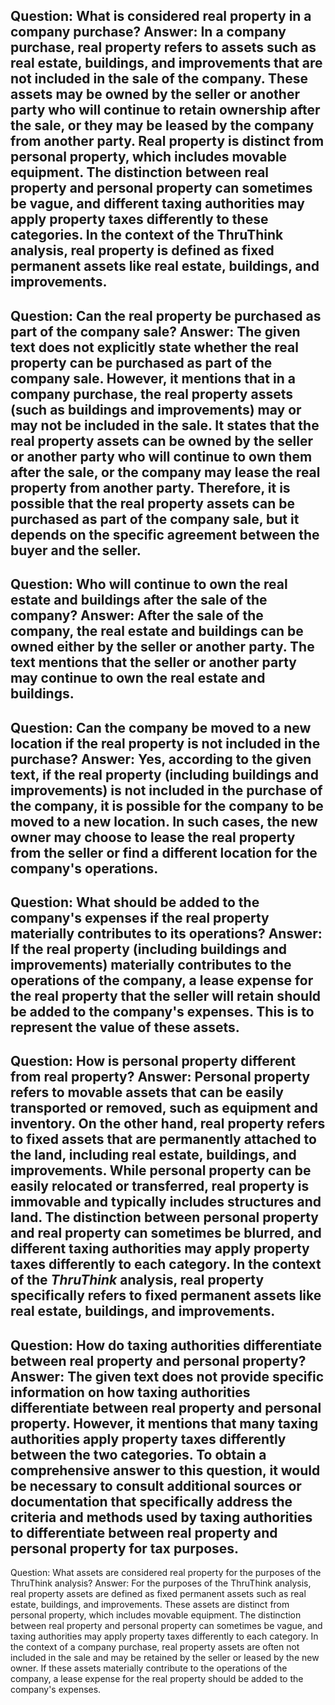 Question: What is considered real property in a company purchase?
Answer: In a company purchase, real property refers to assets such as real estate, buildings, and improvements that are not included in the sale of the company. These assets may be owned by the seller or another party who will continue to retain ownership after the sale, or they may be leased by the company from another party. Real property is distinct from personal property, which includes movable equipment. The distinction between real property and personal property can sometimes be vague, and different taxing authorities may apply property taxes differently to these categories. In the context of the ThruThink analysis, real property is defined as fixed permanent assets like real estate, buildings, and improvements.
---
Question: Can the real property be purchased as part of the company sale?
Answer: The given text does not explicitly state whether the real property can be purchased as part of the company sale. However, it mentions that in a company purchase, the real property assets (such as buildings and improvements) may or may not be included in the sale. It states that the real property assets can be owned by the seller or another party who will continue to own them after the sale, or the company may lease the real property from another party. 
Therefore, it is possible that the real property assets can be purchased as part of the company sale, but it depends on the specific agreement between the buyer and the seller.
---
Question: Who will continue to own the real estate and buildings after the sale of the company?
Answer: After the sale of the company, the real estate and buildings can be owned either by the seller or another party. The text mentions that the seller or another party may continue to own the real estate and buildings.
---
Question: Can the company be moved to a new location if the real property is not included in the purchase?
Answer: Yes, according to the given text, if the real property (including buildings and improvements) is not included in the purchase of the company, it is possible for the company to be moved to a new location. In such cases, the new owner may choose to lease the real property from the seller or find a different location for the company's operations.
---
Question: What should be added to the company's expenses if the real property materially contributes to its operations?
Answer: If the real property (including buildings and improvements) materially contributes to the operations of the company, a lease expense for the real property that the seller will retain should be added to the company's expenses. This is to represent the value of these assets.
---
Question: How is personal property different from real property?
Answer: Personal property refers to movable assets that can be easily transported or removed, such as equipment and inventory. On the other hand, real property refers to fixed assets that are permanently attached to the land, including real estate, buildings, and improvements. While personal property can be easily relocated or transferred, real property is immovable and typically includes structures and land. The distinction between personal property and real property can sometimes be blurred, and different taxing authorities may apply property taxes differently to each category. In the context of the *ThruThink* analysis, real property specifically refers to fixed permanent assets like real estate, buildings, and improvements.
---
Question: How do taxing authorities differentiate between real property and personal property?
Answer: The given text does not provide specific information on how taxing authorities differentiate between real property and personal property. However, it mentions that many taxing authorities apply property taxes differently between the two categories. To obtain a comprehensive answer to this question, it would be necessary to consult additional sources or documentation that specifically address the criteria and methods used by taxing authorities to differentiate between real property and personal property for tax purposes.
---
Question: What assets are considered real property for the purposes of the ThruThink analysis?
Answer: For the purposes of the ThruThink analysis, real property assets are defined as fixed permanent assets such as real estate, buildings, and improvements. These assets are distinct from personal property, which includes movable equipment. The distinction between real property and personal property can sometimes be vague, and taxing authorities may apply property taxes differently to each category. In the context of a company purchase, real property assets are often not included in the sale and may be retained by the seller or leased by the new owner. If these assets materially contribute to the operations of the company, a lease expense for the real property should be added to the company's expenses.
